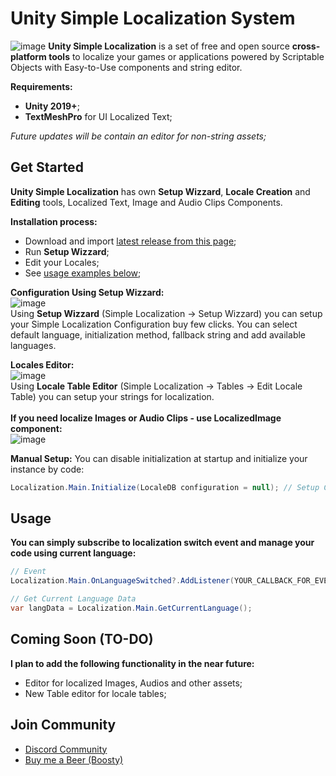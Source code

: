 # Unity Simple Localization System
![image](https://github.com/DevsDaddy/UnitySimpleLocalization/assets/147835900/ffcff008-27fa-4b3b-ad2d-00c1d8a07811)
**Unity Simple Localization** is a set of free and open source **cross-platform tools** to localize your games or applications powered by Scriptable Objects with Easy-to-Use components and string editor.

**Requirements:**
- **Unity 2019+**;
- **TextMeshPro** for UI Localized Text;

*Future updates will be contain an editor for non-string assets;*

## Get Started
**Unity Simple Localization** has own **Setup Wizzard**, **Locale Creation** and **Editing** tools, Localized Text, Image and Audio Clips Components.

**Installation process:**
- Download and import <a href="https://github.com/DevsDaddy/UnitySimpleLocalization/releases">latest release from this page</a>;
- Run **Setup Wizzard**;
- Edit your Locales;
- See <a href="#usage">usage examples below</a>;

**Configuration Using Setup Wizzard:**<br/>
![image](https://github.com/DevsDaddy/UnitySimpleLocalization/assets/147835900/a71256cc-2543-4c24-8c59-fb4a66aa15e2)
<br/>Using **Setup Wizzard** (Simple Localization -> Setup Wizzard) you can setup your Simple Localization Configuration buy few clicks.
You can select default language, initialization method, fallback string and add available languages.

**Locales Editor:**<br/>
![image](https://github.com/DevsDaddy/UnitySimpleLocalization/assets/147835900/ec54fb31-2a37-4aaf-8404-f19b2424db89)
<br/>Using **Locale Table Editor** (Simple Localization -> Tables -> Edit Locale Table) you can setup your strings for localization.
<br/><br/>**If you need localize Images or Audio Clips - use LocalizedImage component:**<br/>
![image](https://github.com/DevsDaddy/UnitySimpleLocalization/assets/147835900/8f894f65-b346-4e09-b949-e8693c4f1efa)

**Manual Setup:**
You can disable initialization at startup and initialize your instance by code:
```csharp
Localization.Main.Initialize(LocaleDB configuration = null); // Setup Configuration
```

## Usage
**You can simply subscribe to localization switch event and manage your code using current language:**
```csharp
// Event
Localization.Main.OnLanguageSwitched?.AddListener(YOUR_CALLBACK_FOR_EVENT);

// Get Current Language Data
var langData = Localization.Main.GetCurrentLanguage();
```

## Coming Soon (TO-DO)
**I plan to add the following functionality in the near future:**
- Editor for localized Images, Audios and other assets;
- New Table editor for locale tables;

## Join Community
- <a href="https://discord.gg/xuNTKRDebx">Discord Community</a>
- <a href="https://boosty.to/devsdaddy">Buy me a Beer (Boosty)</a>
